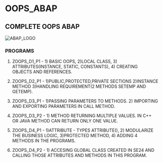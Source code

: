 # OOPS_ABAP
## COMPLETE OOPS ABAP
![ABAP_LOGO](https://drive.google.com/uc?export=view&id=1W9hk4GUpAMvg3o8nYdxW3p9JJBtacKTy)

### PROGRAMS

1. ZOOPS_D1_P1 - 1) BASIC OOPS, 2)LOCAL CLASS, 3) ATTRIBUTES(INSTANCE, STATIC, CONSTANTS), 4) CREATING OBJECTS AND REFERENCES.

2. ZOOPS_D2_P1 - 1)PUBLIC,PROTECTED,PRIVATE SECTIONS 2)INSTANCE METHOD 3)HANDLING REQUIREMENT(2 METHODS SETEMP AND GETEMP).

3. ZOOPS_D3_P1 - 1)PASSING PARAMETERS TO METHODS. 2) IMPORTING AND EXPORTING PARAMETERS IN CALL METHOD.

4. ZOOPS_D3_P2 - 1) METHOD RETURNING MULTIPLE VALUES. IN C++ OR JAVA METHOD CAN RETURN ONLY ONE VALUE.

5. ZOOPS_D4_P1 - 1)ATTRIBUTE - TYPES ATTRIBUTE(), 2) MODULARIZE THE BUSINESS LOGIC, 3)PROTECTED METHOD, 4) ADDING 4 METHODS IN THE PROGRAMS.

6. ZOOPS_D4_P2 - 1) ACCESING GLOBAL CLASS CREATED IN SE24 AND CALLING THOSE ATTRIBUTES AND METHODS IN THIS PROGRAM.

